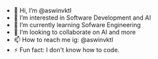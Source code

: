 - 👋 Hi, I’m @aswinvktl
- 👀 I’m interested in Software Development and AI
- 🌱 I’m currently learning Sofware Engineering
- 💞️ I’m looking to collaborate on AI and more
- 📫 How to reach me ig: @aswinvktl
- ⚡ Fun fact: I don't know how to code.

<!---
aswinvktl/aswinvktl is a ✨ special ✨ repository because its `README.md` (this file) appears on your GitHub profile.
You can click the Preview link to take a look at your changes.
--->

